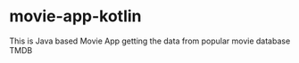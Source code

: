 # movie-app-kotlin

This is Java based Movie App 
getting the data from popular movie database TMDB
